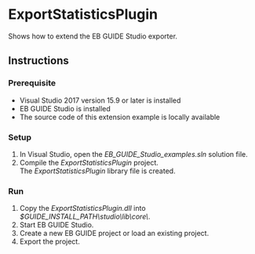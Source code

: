 ﻿# ExportStatisticsPlugin

Shows how to extend the EB GUIDE Studio exporter.

## Instructions

### Prerequisite

* Visual Studio 2017 version 15.9 or later is installed
* EB GUIDE Studio is installed
* The source code of this extension example is locally available

### Setup

1. In Visual Studio, open the _EB\_GUIDE\_Studio\_examples.sln_ solution file.
2. Compile the _ExportStatisticsPlugin_ project.\
The _ExportStatisticsPlugin_ library file is created. 

### Run

1. Copy the _ExportStatisticsPlugin.dll_ into _$GUIDE_INSTALL_PATH\\studio\\lib\\core\\_.
2. Start EB GUIDE Studio.
3. Create a new EB GUIDE project or load an existing project.
4. Export the project.
